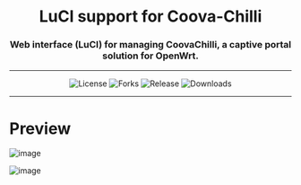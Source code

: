 <div align="center">
  <h1>LuCI support for Coova-Chilli</h1>
  <h3>Web interface (LuCI) for managing CoovaChilli, a captive portal solution for OpenWrt.</h3>
</div>
<hr/>
<div align="center">
  <img alt="License" src="https://img.shields.io/github/license/maizil41/luci-app-coova-chilli?style=for-the-badge">
  <img alt="Forks" src="https://img.shields.io/github/forks/maizil41/luci-app-coova-chilli?style=for-the-badge">
  <img alt="Release" src="https://img.shields.io/github/v/release/maizil41/luci-app-coova-chilli?style=for-the-badge">
  <img alt="Downloads" src="https://img.shields.io/github/downloads/maizil41/luci-app-coova-chilli/total?style=for-the-badge">
</div>

<hr/>

# Preview
![image](https://github.com/maizil41/luci-app-coova-chilli/)

![image](https://github.com/maizil41/luci-app-coova-chilli/)
